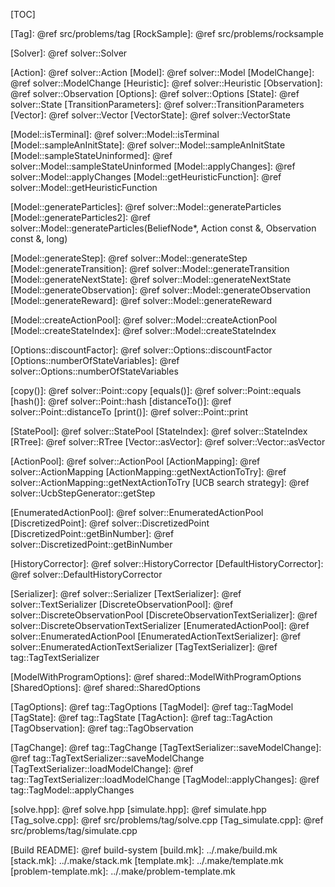 [TOC]

[Tag]: @ref src/problems/tag
[RockSample]: @ref src/problems/rocksample


[Solver]: @ref solver::Solver


[Action]: @ref solver::Action
[Model]: @ref solver::Model
[ModelChange]: @ref solver::ModelChange
[Heuristic]: @ref solver::Heuristic
[Observation]: @ref solver::Observation
[Options]: @ref solver::Options
[State]: @ref solver::State
[TransitionParameters]: @ref solver::TransitionParameters
[Vector]: @ref solver::Vector
[VectorState]: @ref solver::VectorState


[Model::isTerminal]: @ref solver::Model::isTerminal
[Model::sampleAnInitState]: @ref solver::Model::sampleAnInitState
[Model::sampleStateUninformed]: @ref solver::Model::sampleStateUninformed
[Model::applyChanges]: @ref solver::Model::applyChanges
[Model::getHeuristicFunction]: @ref solver::Model::getHeuristicFunction

[Model::generateParticles]: @ref solver::Model::generateParticles
[Model::generateParticles2]: @ref solver::Model::generateParticles(BeliefNode*, Action const &, Observation const &, long)

[Model::generateStep]: @ref solver::Model::generateStep
[Model::generateTransition]: @ref solver::Model::generateTransition
[Model::generateNextState]: @ref solver::Model::generateNextState
[Model::generateObservation]: @ref solver::Model::generateObservation
[Model::generateReward]: @ref solver::Model::generateReward

[Model::createActionPool]: @ref solver::Model::createActionPool
[Model::createStateIndex]: @ref solver::Model::createStateIndex


[Options::discountFactor]: @ref solver::Options::discountFactor
[Options::numberOfStateVariables]: @ref solver::Options::numberOfStateVariables


[copy()]: @ref solver::Point::copy
[equals()]: @ref solver::Point::equals
[hash()]: @ref solver::Point::hash
[distanceTo()]: @ref solver::Point::distanceTo
[print()]: @ref solver::Point::print


[StatePool]: @ref solver::StatePool
[StateIndex]: @ref solver::StateIndex
[RTree]: @ref solver::RTree
[Vector::asVector]: @ref solver::Vector::asVector


[ActionPool]: @ref solver::ActionPool
[ActionMapping]: @ref solver::ActionMapping
[ActionMapping::getNextActionToTry]: @ref solver::ActionMapping::getNextActionToTry
[UCB search strategy]: @ref solver::UcbStepGenerator::getStep

[EnumeratedActionPool]: @ref solver::EnumeratedActionPool
[DiscretizedPoint]: @ref solver::DiscretizedPoint
[DiscretizedPoint::getBinNumber]: @ref solver::DiscretizedPoint::getBinNumber


[HistoryCorrector]: @ref solver::HistoryCorrector
[DefaultHistoryCorrector]: @ref solver::DefaultHistoryCorrector



[Serializer]: @ref solver::Serializer
[TextSerializer]: @ref solver::TextSerializer
[DiscreteObservationPool]: @ref solver::DiscreteObservationPool
[DiscreteObservationTextSerializer]: @ref solver::DiscreteObservationTextSerializer
[EnumeratedActionPool]: @ref solver::EnumeratedActionPool
[EnumeratedActionTextSerializer]: @ref solver::EnumeratedActionTextSerializer
[TagTextSerializer]: @ref tag::TagTextSerializer



[ModelWithProgramOptions]: @ref shared::ModelWithProgramOptions
[SharedOptions]: @ref shared::SharedOptions

[Tag_config]: ../src/problems/tag/tests/default.cfg
[TagOptions]: @ref tag::TagOptions
[TagModel]: @ref tag::TagModel
[TagState]: @ref tag::TagState
[TagAction]: @ref tag::TagAction
[TagObservation]: @ref tag::TagObservation

[TagChange]: @ref tag::TagChange
[TagTextSerializer::saveModelChange]: @ref tag::TagTextSerializer::saveModelChange
[TagTextSerializer::loadModelChange]: @ref tag::TagTextSerializer::loadModelChange
[TagModel::applyChanges]: @ref tag::TagModel::applyChanges



[solve.hpp]: @ref solve.hpp
[simulate.hpp]: @ref simulate.hpp
[Tag_solve.cpp]: @ref src/problems/tag/solve.cpp
[Tag_simulate.cpp]: @ref src/problems/tag/simulate.cpp


[Makefile]: ../Makefile
[Makefile_src]: ../src/Makefile
[Makefile_solver]: ../src/solver/Makefile
[Build README]: @ref build-system
[build.mk]: ../.make/build.mk
[stack.mk]: ../.make/stack.mk
[template.mk]: ../.make/template.mk
[problem-template.mk]: ../.make/problem-template.mk
